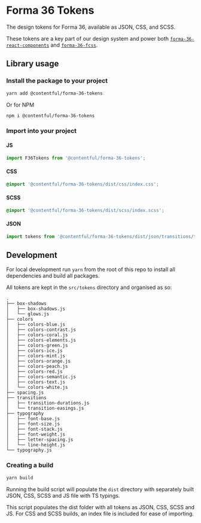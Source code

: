 # Forma 36 Tokens

The design tokens for Forma 36, available as JSON, CSS, and SCSS.

These tokens are a key part of our design system and power both [`forma-36-react-components`](https://github.com/contentful/forma-36/tree/master/packages/form-36-react-components) and [`forma-36-fcss`](https://github.com/contentful/forma-36/tree/master/packages/form-36-fcss).

## Library usage

### Install the package to your project

```bash
yarn add @contentful/forma-36-tokens
```

Or for NPM

```bash
npm i @contentful/forma-36-tokens
```

### Import into your project

#### JS

```js
import F36Tokens from '@contentful/forma-36-tokens';
```

#### CSS

```css
@import '@contentful/forma-36-tokens/dist/css/index.css';
```

#### SCSS

```scss
@import '@contentful/forma-36-tokens/dist/scss/index.scss';
```

#### JSON

```js
import tokens from '@contentful/forma-36-tokens/dist/json/transitions/transition-easings';
```

## Development

For local development run `yarn` from the root of this repo to install all dependencies and build all packages.

All tokens are kept in the `src/tokens` directory and organised as so:

```
.
├── box-shadows
│   ├── box-shadows.js
│   └── glows.js
├── colors
│   ├── colors-blue.js
│   ├── colors-contrast.js
│   ├── colors-coral.js
│   ├── colors-elements.js
│   ├── colors-green.js
│   ├── colors-ice.js
│   ├── colors-mint.js
│   ├── colors-orange.js
│   ├── colors-peach.js
│   ├── colors-red.js
│   ├── colors-semantic.js
│   ├── colors-text.js
│   └── colors-white.js
├── spacing.js
├── transitions
│   ├── transition-durations.js
│   └── transition-easings.js
├── typography
│   ├── font-base.js
│   ├── font-size.js
│   ├── font-stack.js
│   ├── font-weight.js
│   ├── letter-spacing.js
│   └── line-height.js
└── typography.js
```

### Creating a build

```bash
yarn build
```

Running the build script will populate the `dist` directory with separately built JSON, CSS, SCSS and JS file with TS typings.

This script populates the dist folder with all tokens as JSON, CSS, SCSS and JS. For CSS and SCSS builds, an index file is included for ease of importing.
